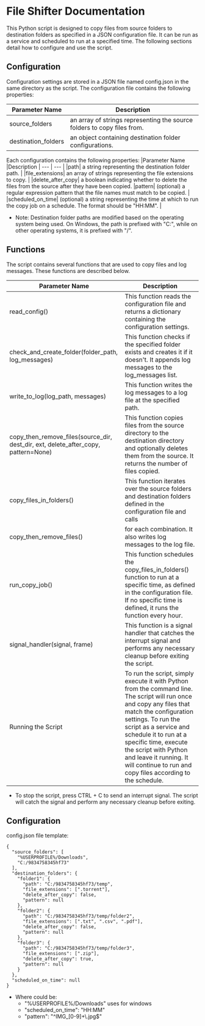 
# File Shifter Documentation

This Python script is designed to copy files from source folders to destination folders as specified in a JSON configuration file. It can be run as a service and scheduled to run at a specified time. The following sections detail how to configure and use the script.

## Configuration
Configuration settings are stored in a JSON file named config.json in the same directory as the script. The configuration file contains the following properties:

|Parameter Name |Description | 
--- | --- |
|source_folders| an array of strings representing the source folders to copy files from. |
|destination_folders| an object containing destination folder configurations. |

Each configuration contains the following properties:
|Parameter Name |Description | 
--- | --- |
|path| a string representing the destination folder path. |
|file_extensions| an array of strings representing the file extensions to copy. |
|delete_after_copy| a boolean indicating whether to delete the files from the source after they have been copied.
|pattern| (optional) a regular expression pattern that the file names must match to be copied. |
|scheduled_on_time| (optional) a string representing the time at which to run the copy job on a schedule. The format should be "HH:MM". |
* Note: Destination folder paths are modified based on the operating system being used. On Windows, the path is prefixed with "C:", while on other operating systems, it is prefixed with "/".

## Functions
The script contains several functions that are used to copy files and log messages. These functions are described below.

|Parameter Name |Description | 
--- | --- |
|read_config() |This function reads the configuration file and returns a dictionary containing the configuration settings. |
|check_and_create_folder(folder_path, log_messages)|This function checks if the specified folder exists and creates it if it doesn't. It appends log messages to the log_messages list.|
|write_to_log(log_path, messages)|This function writes the log messages to a log file at the specified path.|
|copy_then_remove_files(source_dir, dest_dir, ext, delete_after_copy, pattern=None)|This function copies files from the source directory to the destination directory and optionally deletes them from the source. It returns the number of files copied.|
|copy_files_in_folders()|This function iterates over the source folders and destination folders defined in the configuration file and calls |
|copy_then_remove_files()| for each combination. It also writes log messages to the log file.|
|run_copy_job()|This function schedules the copy_files_in_folders() function to run at a specific time, as defined in the configuration file. If no specific time is defined, it runs the function every hour.|
|signal_handler(signal, frame)|This function is a signal handler that catches the interrupt signal and performs any necessary cleanup before exiting the script.|
|Running the Script|To run the script, simply execute it with Python from the command line. The script will run once and copy any files that match the configuration settings. To run the script as a service and schedule it to run at a specific time, execute the script with Python and leave it running. It will continue to run and copy files according to the schedule.

* To stop the script, press CTRL + C to send an interrupt signal. The script will catch the signal and perform any necessary cleanup before exiting.

## Configuration

config.json file template:
```
{
  "source_folders": [
    "%USERPROFILE%/Downloads",
    "C:/9834758345hf73"
  ],
  "destination_folders": {
    "folder1": {
      "path": "C:/9834758345hf73/temp",
      "file_extensions": [".torrent"],
      "delete_after_copy": false,
	  "pattern": null 
    },
    "folder2": {
      "path": "C:/9834758345hf73/temp/folder2",
      "file_extensions": [".txt", ".csv", ".pdf"],
      "delete_after_copy": false,
	  "pattern": null
    },
    "folder3": {
      "path": "C:/9834758345hf73/temp/folder3",
      "file_extensions": [".zip"],
      "delete_after_copy": true,
      "pattern": null
    }
  },
  "scheduled_on_time": null
}
```
- Where could be: 
    - "%USERPROFILE%/Downloads" uses for windows 
    - "scheduled_on_time": "HH:MM"
    - "pattern": "^IMG_[0-9]+\\.jpg$"